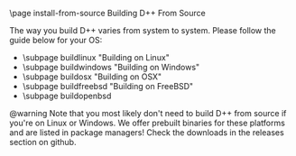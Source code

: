\page install-from-source Building D++ From Source

The way you build D++ varies from system to system. Please follow the guide below for your OS:

* \subpage buildlinux "Building on Linux"
* \subpage buildwindows "Building on Windows"
* \subpage buildosx "Building on OSX"
* \subpage buildfreebsd "Building on FreeBSD"
* \subpage buildopenbsd

@warning Note that you most likely don't need to build D++ from source if you're on Linux or Windows. We offer prebuilt binaries for these platforms and are listed in package managers! Check the downloads in the releases section on github.
